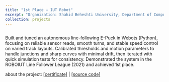 ```yaml
---
title: "1st Place — IUT Robot"
excerpt: "Organization: Shahid Beheshti University, Department of Computer Science and Engineering, Robotics Laboratory<br/>Supervisor: Professor Armin Salimi-Badr<br/>summer 2021<br/>SBU omni-directional control<br/>"
collection: projects
---
```


![]()

Built and tuned an autonomous line-following E-Puck in Webots (Python), focusing on reliable sensor reads, smooth turns, and stable speed control on varied track layouts. Calibrated thresholds and motion parameters to handle junctions and sharp curves with minimal drift, then iterated with quick simulation tests for consistency. Demonstrated the system in the ROBOIUT Line Follower League (2021) and achieved 1st place.

about the project: [[certificate]]()
| [[source code]](https://github.com/ph504/usb_omni_bot)